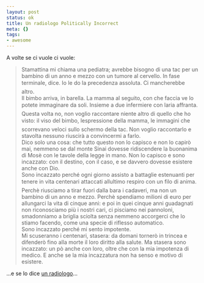 ```yaml
--- 
layout: post
status: ok
title: Un radiologo Politically Incorrect
meta: {}
tags: 
- awesome
---
```

A volte se ci vuole ci vuole:  
  
> Stamattina mi chiama una pediatra; avrebbe bisogno di una tac per un bambino di un anno e mezzo con un tumore al cervello. In fase terminale, dice. Io le do la precedenza assoluta. Ci mancherebbe altro.  
> Il bimbo arriva, in barella. La mamma al seguito, con che faccia ve lo potete immaginare da soli. Insieme a due infermiere con laria affranta.  
> Questa volta no, non voglio raccontare niente altro di quello che ho visto: il viso del bimbo, lespressione della mamma, le immagini che scorrevano veloci sullo schermo della tac. Non voglio raccontarlo e stavolta nessuno riuscirà a convincermi a farlo.  
> Dico solo una cosa: che tutto questo non lo capisco e non lo capirò mai, nemmeno se dal monte Sinai dovesse ridiscendere la buonanima di Mosè con le tavole della legge in mano. Non lo capisco e sono incazzato: con il destino, con il caso, e se davvero dovesse esistere anche con Dio.  
> Sono incazzato perché ogni giorno assisto a battaglie estenuanti per tenere in vita centenari attaccati allultimo respiro con un filo di anima. Perchè riusciamo a tirar fuori dalla bara i cadaveri, ma non un bambino di un anno e mezzo. Perchè spendiamo milioni di euro per allungarci la vita di cinque anni: e poi in quei cinque anni guadagnati non riconosciamo più i nostri cari, ci pisciamo nei pannoloni, smadonniamo a briglia sciolta senza nemmeno accorgerci che lo stiamo facendo, come una specie di riflesso automatico.  
> Sono incazzato perché mi sento impotente.  
> Mi scuseranno i centenari, stasera: da domani tornerò in trincea e difenderò fino alla morte il loro diritto alla salute. Ma stasera sono incazzato: un pò anche con loro, oltre che con la mia impotenza di medico. E anche se la mia incazzatura non ha senso e motivo di esistere.  
  
...e se lo dice [un radiologo][1]...  
  
[1]: http://www.unradiologo.net/?p=1005 
